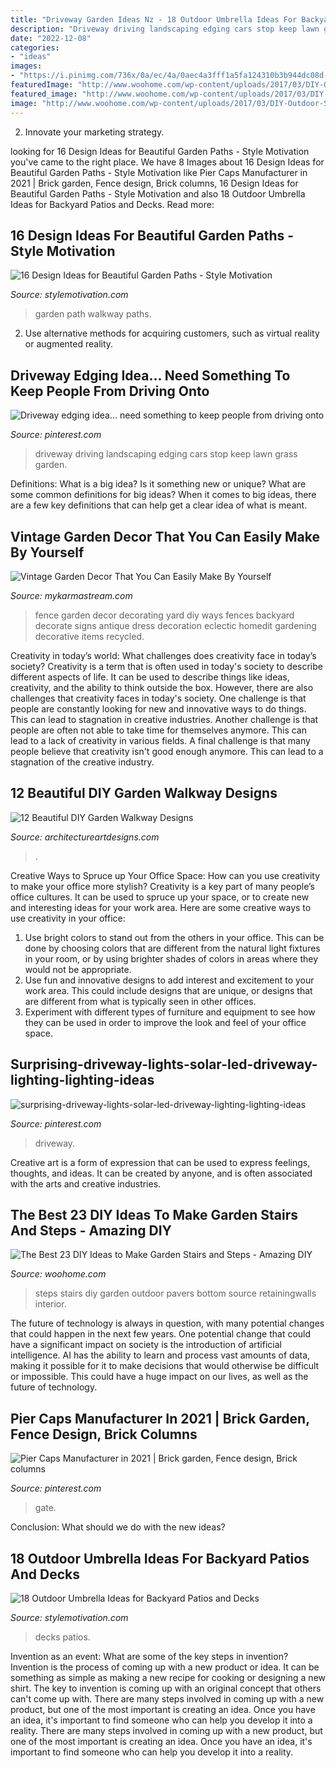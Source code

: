 ```yaml
---
title: "Driveway Garden Ideas Nz - 18 Outdoor Umbrella Ideas For Backyard Patios And Decks"
description: "Driveway driving landscaping edging cars stop keep lawn grass garden"
date: "2022-12-08"
categories:
- "ideas"
images:
- "https://i.pinimg.com/736x/0a/ec/4a/0aec4a3fff1a5fa124310b3b944dc08d--driveway-edging-driveway-landscaping.jpg"
featuredImage: "http://www.woohome.com/wp-content/uploads/2017/03/DIY-Outdoor-Steps-and-Stairs-Ideas-5.jpg"
featured_image: "http://www.woohome.com/wp-content/uploads/2017/03/DIY-Outdoor-Steps-and-Stairs-Ideas-5.jpg"
image: "http://www.woohome.com/wp-content/uploads/2017/03/DIY-Outdoor-Steps-and-Stairs-Ideas-5.jpg"
---
```



2. Innovate your marketing strategy.

	

		
looking for 16 Design Ideas for Beautiful Garden Paths - Style Motivation you've came to the right place. We have 8 Images about 16 Design Ideas for Beautiful Garden Paths - Style Motivation like Pier Caps Manufacturer in 2021 | Brick garden, Fence design, Brick columns, 16 Design Ideas for Beautiful Garden Paths - Style Motivation and also 18 Outdoor Umbrella Ideas for Backyard Patios and Decks. Read more:
		
    
## 16 Design Ideas For Beautiful Garden Paths - Style Motivation

<img loading=lazy src="https://cdn.homebnc.com/homeimg/2017/03/23-garden-path-walkway-ideas-homebnc.jpg" onerror="this.onerror=null;this.src='https://tse2.mm.bing.net/th?id=OIP.vIOLzRYhu91BryIQsyvqFgHaNK&amp;pid=15.1';" alt="16 Design Ideas for Beautiful Garden Paths - Style Motivation">

_Source: stylemotivation.com_

>garden path walkway paths. 

	

2. Use alternative methods for acquiring customers, such as virtual reality or augmented reality.

    
## Driveway Edging Idea... Need Something To Keep People From Driving Onto

<img loading=lazy src="https://i.pinimg.com/736x/0a/ec/4a/0aec4a3fff1a5fa124310b3b944dc08d--driveway-edging-driveway-landscaping.jpg" onerror="this.onerror=null;this.src='https://tse3.mm.bing.net/th?id=OIP.p0KSv_wRWTNtM8Lf6Q-sgQHaJ2&amp;pid=15.1';" alt="Driveway edging idea... need something to keep people from driving onto">

_Source: pinterest.com_

>driveway driving landscaping edging cars stop keep lawn grass garden. 

	

Definitions: What is a big idea? Is it something new or unique? What are some common definitions for big ideas?
When it comes to big ideas, there are a few key definitions that can help get a clear idea of what is meant.

    
## Vintage Garden Decor That You Can Easily Make By Yourself

<img loading=lazy src="http://mykarmastream.com/wp-content/uploads/2017/08/vintage-garden-decor-4.jpg" onerror="this.onerror=null;this.src='https://tse1.mm.bing.net/th?id=OIP.yr1nkjHMv9JgjdZlOXRIQQHaFj&amp;pid=15.1';" alt="Vintage Garden Decor That You Can Easily Make By Yourself">

_Source: mykarmastream.com_

>fence garden decor decorating yard diy ways fences backyard decorate signs antique dress decoration eclectic homedit gardening decorative items recycled. 

	

Creativity in today’s world: What challenges does creativity face in today’s society?
Creativity is a term that is often used in today's society to describe different aspects of life. It can be used to describe things like ideas, creativity, and the ability to think outside the box. However, there are also challenges that creativity faces in today's society. One challenge is that people are constantly looking for new and innovative ways to do things. This can lead to stagnation in creative industries. Another challenge is that people are often not able to take time for themselves anymore. This can lead to a lack of creativity in various fields. A final challenge is that many people believe that creativity isn't good enough anymore. This can lead to a stagnation of the creative industry.

    
## 12 Beautiful DIY Garden Walkway Designs

<img loading=lazy src="https://www.architectureartdesigns.com/wp-content/uploads/2015/01/262-630x839.jpg" onerror="this.onerror=null;this.src='https://tse3.mm.bing.net/th?id=OIP.17zqfveqUUcHNTSCPzC8fgHaJ3&amp;pid=15.1';" alt="12 Beautiful DIY Garden Walkway Designs">

_Source: architectureartdesigns.com_

>. 

	

Creative Ways to Spruce up Your Office Space: How can you use creativity to make your office more stylish?
Creativity is a key part of many people’s office cultures. It can be used to spruce up your space, or to create new and interesting ideas for your work area. Here are some creative ways to use creativity in your office: 
1. Use bright colors to stand out from the others in your office. This can be done by choosing colors that are different from the natural light fixtures in your room, or by using brighter shades of colors in areas where they would not be appropriate. 
2. Use fun and innovative designs to add interest and excitement to your work area. This could include designs that are unique, or designs that are different from what is typically seen in other offices. 
3. Experiment with different types of furniture and equipment to see how they can be used in order to improve the look and feel of your office space.

    
## Surprising-driveway-lights-solar-led-driveway-lighting-lighting-ideas

<img loading=lazy src="https://i.pinimg.com/736x/75/f7/a5/75f7a5ed6b5b9d1e13fe2e6e9f41074d.jpg" onerror="this.onerror=null;this.src='https://tse1.mm.bing.net/th?id=OIP.tEyi8CgbbZGWnvo3IJBNLgHaL1&amp;pid=15.1';" alt="surprising-driveway-lights-solar-led-driveway-lighting-lighting-ideas">

_Source: pinterest.com_

>driveway. 

	

Creative art is a form of expression that can be used to express feelings, thoughts, and ideas. It can be created by anyone, and is often associated with the arts and creative industries.

    
## The Best 23 DIY Ideas To Make Garden Stairs And Steps - Amazing DIY

<img loading=lazy src="http://www.woohome.com/wp-content/uploads/2017/03/DIY-Outdoor-Steps-and-Stairs-Ideas-5.jpg" onerror="this.onerror=null;this.src='https://tse4.mm.bing.net/th?id=OIP.9gbf6uBMxcCx3IqQhOZD7QHaLH&amp;pid=15.1';" alt="The Best 23 DIY Ideas to Make Garden Stairs and Steps - Amazing DIY">

_Source: woohome.com_

>steps stairs diy garden outdoor pavers bottom source retainingwalls interior. 

	

The future of technology is always in question, with many potential changes that could happen in the next few years. One potential change that could have a significant impact on society is the introduction of artificial intelligence. AI has the ability to learn and process vast amounts of data, making it possible for it to make decisions that would otherwise be difficult or impossible. This could have a huge impact on our lives, as well as the future of technology.

    
## Pier Caps Manufacturer In 2021 | Brick Garden, Fence Design, Brick Columns

<img loading=lazy src="https://i.pinimg.com/736x/88/dd/6a/88dd6a02e2fa8ebc1952b251d1963c95.jpg" onerror="this.onerror=null;this.src='https://tse4.mm.bing.net/th?id=OIP.tsc0v7Lxa8dgYDnQYNpjyAHaHb&amp;pid=15.1';" alt="Pier Caps Manufacturer in 2021 | Brick garden, Fence design, Brick columns">

_Source: pinterest.com_

>gate. 

	

Conclusion: What should we do with the new ideas?
 

    
## 18 Outdoor Umbrella Ideas For Backyard Patios And Decks

<img loading=lazy src="https://www.stylemotivation.com/wp-content/uploads/2016/06/16-7.jpg" onerror="this.onerror=null;this.src='https://tse4.mm.bing.net/th?id=OIP.PqaWC57HUrUzpEegQfyWfQHaJ4&amp;pid=15.1';" alt="18 Outdoor Umbrella Ideas for Backyard Patios and Decks">

_Source: stylemotivation.com_

>decks patios. 

	

Invention as an event: What are some of the key steps in invention?
Invention is the process of coming up with a new product or idea. It can be something as simple as making a new recipe for cooking or designing a new shirt. The key to invention is coming up with an original concept that others can't come up with. There are many steps involved in coming up with a new product, but one of the most important is creating an idea. Once you have an idea, it's important to find someone who can help you develop it into a reality. There are many steps involved in coming up with a new product, but one of the most important is creating an idea. Once you have an idea, it's important to find someone who can help you develop it into a reality.


